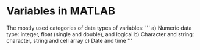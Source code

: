 # Variables in MATLAB 

The mostly used categories of data types of variables:
'''
a) Numeric data type: integer, float (single and double), and logical
b) Character and string: character, string and cell array
c) Date and time
'''

